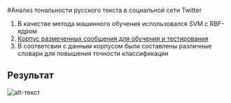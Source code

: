 #Анализ тональности русского текста в социальной сети Twitter
1. В качестве метода машинного обучения использовался SVM с RBF-ядром
2. [Корпус размеченных сообщения для обучения и тестирования](http://study.mokoron.com/)
3. В соответсвии с данным корпусом были составлены различные словари для повышения точности классификации
## Результат
![alt-текст](https://github.com/VladislavShipovskoi/sentiment_analysis/blob/master/result.png "Результат")

